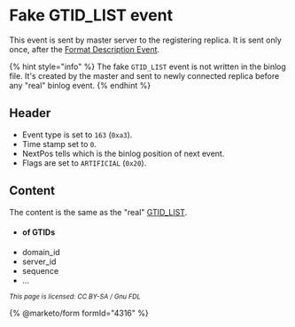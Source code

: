# Fake GTID\_LIST event

This event is sent by master server to the registering replica. It is sent only once, after the [Format Description Event](format_description_event.md).

{% hint style="info" %}
The fake `GTID_LIST` event is not written in the binlog file. It's created by the master and sent to newly connected replica before any "real" binlog event.
{% endhint %}

## Header

* Event type is set to `163` (`0xa3`).
* Time stamp set to `0`.
* NextPos tells which is the binlog position of next event.
* Flags are set to `ARTIFICIAL` (`0x20`).

## Content

The content is the same as the "real" [GTID\_LIST](gtid_list_event.md).

* #### of GTIDs
* domain\_id
* server\_id
* sequence
* ...

<sub>_This page is licensed: CC BY-SA / Gnu FDL_</sub>

{% @marketo/form formId="4316" %}
